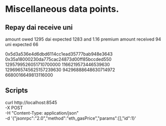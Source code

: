# Miscellaneous data points.

## Repay dai receive uni

amount owed 1295 dai expected 1283 and 1.16 premium
amount received 94 uni expected 66

0x5d3a536e4d6dbd6114cc1ead35777bab948e3643 0x35a18000230da775cac24873d00ff85bccded550
1295799526051710700000 1166219573446539630 1296965745625157239630
94296888648630714972 6680016649813116000

## Scripts

curl http://localhost:8545 \
-X POST \
-H "Content-Type: application/json" \
-d '{"jsonrpc":"2.0","method":"eth_gasPrice","params":[],"id":1}'
